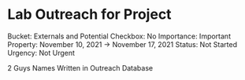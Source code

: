 # Lab Outreach for Project

Bucket: Externals and Potential
Checkbox: No
Importance: Important
Property: November 10, 2021 → November 17, 2021
Status: Not Started
Urgency: Not Urgent

2 Guys Names Written in Outreach Database